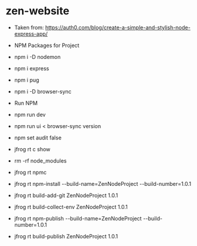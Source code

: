 # zen-website

* Taken from: https://auth0.com/blog/create-a-simple-and-stylish-node-express-app/

* NPM Packages for Project
* npm i -D nodemon
* npm i express
* npm i pug
* npm i -D browser-sync

* Run NPM
* npm run dev
* npm run ui < browser-sync version
* npm set audit false

* jfrog rt c show
* rm -rf node_modules
* jfrog rt npmc
* jfrog rt npm-install --build-name=ZenNodeProject --build-number=1.0.1
* jfrog rt build-add-git ZenNodeProject  1.0.1
* jfrog rt build-collect-env ZenNodeProject  1.0.1
* jfrog rt npm-publish --build-name=ZenNodeProject --build-number=1.0.1
* jfrog rt build-publish ZenNodeProject 1.0.1
